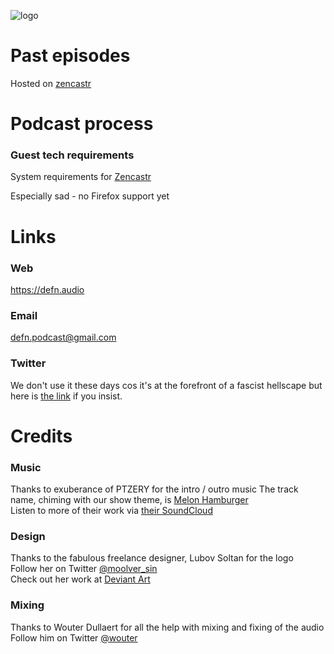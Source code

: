 ![logo](https://cloud.githubusercontent.com/assets/120437/20456631/b40d0276-ae7a-11e6-8524-a2605143e279.jpg) 

# Past episodes 
Hosted on [zencastr](https://zencastr.com/defn)

# Podcast process

### Guest tech requirements
System requirements for [Zencastr](https://support.zencastr.com/en/articles/5018334-system-requirements)

Especially sad - no Firefox support yet

# Links

### Web
https://defn.audio  

### Email
defn.podcast@gmail.com  

### Twitter
We don't use it these days cos it's at the forefront of a fascist hellscape but here is [the link](https://twitter.com/DefnPodcast) if you insist.

# Credits

### Music
Thanks to exuberance of PTZERY for the intro / outro music
The track name, chiming with our show theme, is [Melon Hamburger](https://soundcloud.com/ptzery/melon-hamburger)  
Listen to more of their work via [their SoundCloud](https://soundcloud.com/ptzery)  

### Design
Thanks to the fabulous freelance designer, Lubov Soltan for the logo  
Follow her on Twitter [@moolver_sin](https://twitter.com/moolver_sin)  
Check out her work at [Deviant Art](http://moolver-sin.deviantart.com)  

### Mixing
Thanks to Wouter Dullaert for all the help with mixing and fixing of the audio  
Follow him on Twitter [@wouter](https://twitter.com/wouterdullaert)  
